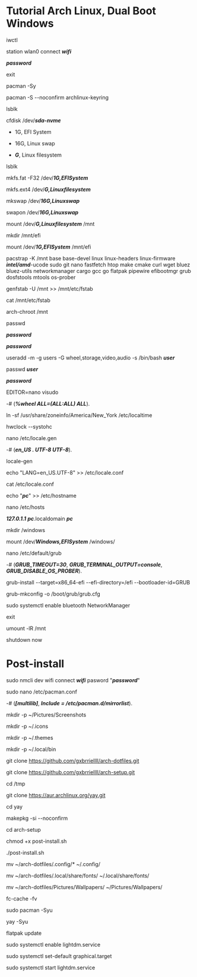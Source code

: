 # Tutorial Arch Linux, Dual Boot Windows

iwctl

station wlan0 connect ***wifi***

***password***

exit

pacman -Sy

pacman -S --noconfirm archlinux-keyring

lsblk

cfdisk /dev/***sda-nvme***

* 1G, EFI System

* 16G, Linux swap

* ***G***, Linux filesystem

lsblk

mkfs.fat -F32 /dev/***1G,EFISystem***

mkfs.ext4 /dev/***G,Linuxfilesystem***

mkswap /dev/***16G,Linuxswap***

swapon /dev/***16G,Linuxswap***

mount /dev/***G,Linuxfilesystem*** /mnt

mkdir /mnt/efi

mount /dev/***1G,EFISystem*** /mnt/efi

pacstrap -K /mnt base base-devel linux linux-headers linux-firmware ***intel/amd***-ucode sudo git nano fastfetch htop make cmake curl wget bluez bluez-utils networkmanager cargo gcc go flatpak pipewire efibootmgr grub dosfstools mtools os-prober

genfstab -U /mnt >> /mnt/etc/fstab

cat /mnt/etc/fstab

arch-chroot /mnt

passwd

***password***

***password***

useradd -m -g users -G wheel,storage,video,audio -s /bin/bash ***user***

passwd ***user***

***password***

EDITOR=nano visudo

-# (***%wheel ALL=(ALL:ALL) ALL***).

ln -sf /usr/share/zoneinfo/America/New_York /etc/localtime

hwclock --systohc

nano /etc/locale.gen 

-# (***en_US . UTF-8 UTF-8***).

locale-gen

echo "LANG=en_US.UTF-8" >> /etc/locale.conf

cat /etc/locale.conf

echo "***pc***" >> /etc/hostname

nano /etc/hosts

***127.0.1.1***        ***pc***.localdomain        ***pc***

mkdir /windows

mount /dev/***Windows,EFISystem*** /windows/

nano /etc/default/grub

-# (***GRUB_TIMEOUT=30***, ***GRUB_TERMINAL_OUTPUT=console***, ***GRUB_DISABLE_OS_PROBER***).

grub-install --target=x86_64-efi --efi-directory=/efi --bootloader-id=GRUB

grub-mkconfig -o /boot/grub/grub.cfg

sudo systemctl enable bluetooth NetworkManager

exit

umount -lR /mnt

shutdown now

# Post-install

sudo nmcli dev wifi connect ***wifi*** pasword "***password***"

sudo nano /etc/pacman.conf

-# (***[multilib]***, ***Include = /etc/pacman.d/mirrorlist***).

mkdir -p ~/Pictures/Screenshots

mkdir -p ~/.icons

mkdir -p ~/.themes

mkdir -p ~/.local/bin

git clone https://github.com/gxbrriellll/arch-dotfiles.git

git clone https://github.com/gxbrriellll/arch-setup.git

cd /tmp

git clone https://aur.archlinux.org/yay.git

cd yay

makepkg -si --noconfirm

cd arch-setup

chmod +x post-install.sh

./post-install.sh

mv ~/arch-dotfiles/.config/* ~/.config/

mv ~/arch-dotfiles/.local/share/fonts/ ~/.local/share/fonts/

mv ~/arch-dotfiles/Pictures/Wallpapers/ ~/Pictures/Wallpapers/

fc-cache -fv

sudo pacman -Syu

yay -Syu

flatpak update

sudo systemctl enable lightdm.service

sudo systemctl set-default graphical.target

sudo systemctl start lightdm.service
